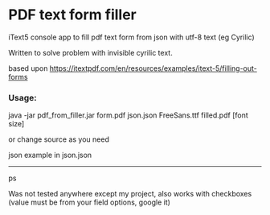 # PDF text form filler
iText5 console app to fill pdf text form from json with utf-8 text (eg Cyrilic)

Written to solve problem with invisible cyrilic text.

based upon https://itextpdf.com/en/resources/examples/itext-5/filling-out-forms

### Usage:

java -jar pdf_from_filler.jar form.pdf json.json FreeSans.ttf filled.pdf [font size]

or change source as you need

json example in json.json

---
ps

Was not tested anywhere except my project, also works with checkboxes (value must be from your field options, google it)
